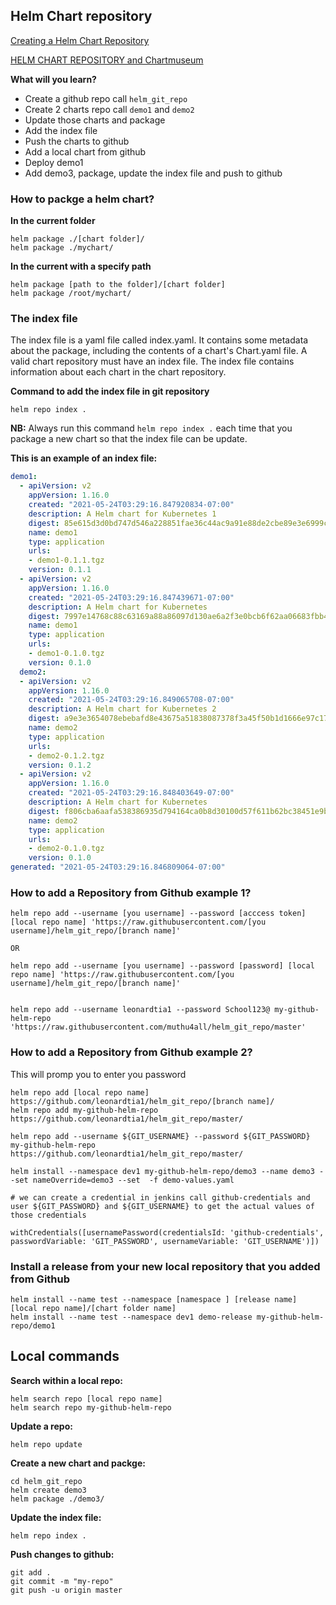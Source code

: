 
## Helm Chart repository
[Creating a Helm Chart Repository](https://tech.paulcz.net/blog/creating-a-helm-chart-monorepo-part-1/)

[HELM CHART REPOSITORY and Chartmuseum](https://chartmuseum.com/docs/#helm-chart-repository)

**What will you learn?**
- Create a github repo call `helm_git_repo`  
- Create 2 charts repo call `demo1` and `demo2`
- Update those charts and package
- Add the index file
- Push the charts to github
- Add a local chart from github
- Deploy demo1
- Add demo3, package, update the index file and push to github

### How to packge a helm chart?

**In the current folder**
```
helm package ./[chart folder]/
helm package ./mychart/
```

**In the current with a specify path**
```
helm package [path to the folder]/[chart folder]
helm package /root/mychart/
```

### The index file
The index file is a yaml file called index.yaml. It contains some metadata about the package, including the contents of a chart's Chart.yaml file. A valid chart repository must have an index file. The index file contains information about each chart in the chart repository. 

**Command to add the index file in git repository**
```
helm repo index .
```

**NB:** Always run this command `helm repo index .` each time that you package a new chart so that the index file can be update.

**This is an example of an index file:**
```yml
demo1:
  - apiVersion: v2
    appVersion: 1.16.0
    created: "2021-05-24T03:29:16.847920834-07:00"
    description: A Helm chart for Kubernetes 1
    digest: 85e615d3d0bd747d546a228851fae36c44ac9a91e88de2cbe89e3e6999cc84ff
    name: demo1
    type: application
    urls:
    - demo1-0.1.1.tgz
    version: 0.1.1
  - apiVersion: v2
    appVersion: 1.16.0
    created: "2021-05-24T03:29:16.847439671-07:00"
    description: A Helm chart for Kubernetes
    digest: 7997e14768c88c63169a88a86097d130ae6a2f3e0bcb6f62aa06683fbb4bc7cf
    name: demo1
    type: application
    urls:
    - demo1-0.1.0.tgz
    version: 0.1.0
  demo2:
  - apiVersion: v2
    appVersion: 1.16.0
    created: "2021-05-24T03:29:16.849065708-07:00"
    description: A Helm chart for Kubernetes 2
    digest: a9e3e3654078ebebafd8e43675a51838087378f3a45f50b1d1666e97c17aaa7f
    name: demo2
    type: application
    urls:
    - demo2-0.1.2.tgz
    version: 0.1.2
  - apiVersion: v2
    appVersion: 1.16.0
    created: "2021-05-24T03:29:16.848403649-07:00"
    description: A Helm chart for Kubernetes
    digest: f806cba6aafa538386935d794164ca0b8d30100d57f611b62bc38451e9bcba18
    name: demo2
    type: application
    urls:
    - demo2-0.1.0.tgz
    version: 0.1.0
generated: "2021-05-24T03:29:16.846809064-07:00"
```

### How to add a Repository from Github example 1?
```
helm repo add --username [you username] --password [acccess token] [local repo name] 'https://raw.githubusercontent.com/[you username]/helm_git_repo/[branch name]'

OR 

helm repo add --username [you username] --password [password] [local repo name] 'https://raw.githubusercontent.com/[you username]/helm_git_repo/[branch name]'


helm repo add --username leonardtia1 --password School123@ my-github-helm-repo 'https://raw.githubusercontent.com/muthu4all/helm_git_repo/master'
```

### How to add a Repository from Github example 2?
This will promp you to enter you password
```
helm repo add [local repo name] https://github.com/leonardtia1/helm_git_repo/[branch name]/
helm repo add my-github-helm-repo https://github.com/leonardtia1/helm_git_repo/master/

helm repo add --username ${GIT_USERNAME} --password ${GIT_PASSWORD} my-github-helm-repo https://github.com/leonardtia1/helm_git_repo/master/

helm install --namespace dev1 my-github-helm-repo/demo3 --name demo3 --set nameOverride=demo3 --set  -f demo-values.yaml

# we can create a credential in jenkins call github-credentials and user ${GIT_PASSWORD} and ${GIT_USERNAME} to get the actual values of those credentials

withCredentials([usernamePassword(credentialsId: 'github-credentials', passwordVariable: 'GIT_PASSWORD', usernameVariable: 'GIT_USERNAME')])
```

### Install a release from your new local repository that you added from Github
```
helm install --name test --namespace [namespace ] [release name] [local repo name]/[chart folder name] 
helm install --name test --namespace dev1 demo-release my-github-helm-repo/demo1
```
## Local commands

**Search within a local repo:**
```
helm search repo [local repo name]
helm search repo my-github-helm-repo
```

**Update a repo:**
```
helm repo update
```

**Create a new chart and packge:**
```
cd helm_git_repo
helm create demo3
helm package ./demo3/
```

**Update the index file:**
```
helm repo index .
```
**Push changes to github:**
```
git add .
git commit -m "my-repo"
git push -u origin master
```